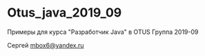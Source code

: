 # Otus_java_2019_09
Примеры для курса "Разработчик Java" в OTUS
Группа 2019-09

Сергей
mbox6@yandex.ru

